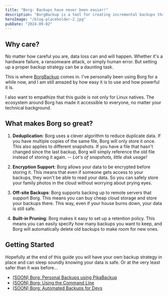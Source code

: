 ```yaml
---
title: "Borg: Backups have never been easier!"
description: "BorgBackup is a tool for creating incremental backups that are encrypted, deduplicated and compressed. This is a meta post that dive into the different aspects and use cases of Borg for personal and professional use."
heroImage: "/blog-placeholder-2.jpg"
pubDate: "2024-09-02"
---
```


## Why care?

No matter how careful you are, data loss can and will happen. Whether it's a hardware failure, a ransomware attack, or simply human error. But setting up a proper backup strategy can be a daunting task.

This is where [BorgBackup](https://borgbackup.readthedocs.io/) comes in.
I've personally been using Borg for a while now, and I am still amazed by how easy it is to use and how powerful it is.

I also want to empathize that this guide is not only for Linux natives. The ecosystem around Borg has made it accessible to everyone, no matter your technical background.

## What makes Borg so great?

1. **Deduplication**:
   Borg uses a clever algorithm to reduce duplicate data. If you have multiple copies of the same file, Borg will only store it once. This also applies to different snapshots. If you have a file that hasn't changed since the last backup, Borg will simply reference the old file instead of storing it again. -- _Lot's of snapshots, little disk usage!_

1. **Encryption Support**:
   Borg allows your data to be encrypted before storing it. This means that even if someone gets access to your backups, they won't be able to read your data. So you can safely store your family photos in the cloud without worrying about prying eyes.

1. **Off-site Backups**:
   Borg supports backing up to remote servers that support Borg. This means you can buy cheap cloud storage and store your backups there. This way, even if your house burns down, your data is still safe.

1. **Built-in Pruning**:
   Borg makes it easy to set up a retention policy. This means you can easily specify how many backups you want to keep, and Borg will automatically delete old backups to make room for new ones.

## Getting Started

Hopefully at the end of this guide you will have your own backup strategy in place and can sleep soundly knowing your data is safe. Or at the very least safer than it was before...

- [(SOON) Borg: Personal Backups using PikaBackup](/blog/borg-personal-backups)
- [(SOON) Borg: Using the Command Line](/blog/borg-cli-backups)
- [(SOON) Borg: Automated Backups for Devs](/blog/borg-automated-backups)
